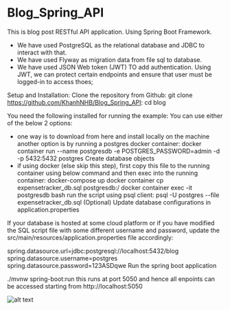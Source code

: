 # Blog_Spring_API
This is blog post RESTful API application. Using Spring Boot Framework. 
  + We have used PostgreSQL as the relational database and JDBC to interact with that. 
  + We have used Flyway as migration data from file sql to database.
  + We have used JSON Web token (JWT) TO add authentication. Using JWT, we can protect certain endpoints and ensure that user must be logged-in to access thoes;

Setup and Installation:
Clone the repository from Github:
git clone https://github.com/KhanhNHB/Blog_Spring_API:
cd blog

You need the following installed for running the example:
You can use either of the below 2 options:

  + one way is to download from here and install locally on the machine
another option is by running a postgres docker container:
docker container run --name postgresdb -e POSTGRES_PASSWORD=admin -d -p 5432:5432 postgres
Create database objects
  + if using docker (else skip this step), first copy this file to the running container using below command and then exec into the running container:
docker-compose up
docker container cp expensetracker_db.sql postgresdb:/
docker container exec -it postgresdb bash
run the script using psql client:
psql -U postgres --file expensetracker_db.sql
(Optional) Update database configurations in application.properties


If your database is hosted at some cloud platform or if you have modified the SQL script file with some different username and password, update the src/main/resources/application.properties file accordingly:

spring.datasource.url=jdbc:postgresql://localhost:5432/blog
spring.datasource.username=postgres
spring.datasource.password=123ASDqwe
Run the spring boot application

./mvnw spring-boot:run
this runs at port 5050 and hence all enpoints can be accessed starting from http://localhost:5050

![alt text](https://spring.io/images/spring-logo-9146a4d3298760c2e7e49595184e1975.svg)
